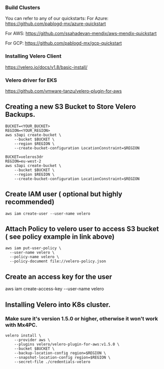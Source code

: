 ### Build Clusters
You can refer to any of our quickstarts:
For Azure: https://github.com/pablogd-mx/azure-quickstart

For AWS: https://github.com/ssahadevan-mendix/aws-mendix-quickstart

For GCP: https://github.com/pablogd-mx/gcp-quickstart


### Installing Velero Client
https://velero.io/docs/v1.8/basic-install/

### Velero driver for EKS

https://github.com/vmware-tanzu/velero-plugin-for-aws





## Creating a new S3 Bucket to Store Velero Backups.
```
BUCKET=<YOUR_BUCKET>
REGION=<YOUR_REGION>
aws s3api create-bucket \
    --bucket $BUCKET \
    --region $REGION \
    --create-bucket-configuration LocationConstraint=$REGION
```
```
BUCKET=veleros3dr
REGION=eu-west-2
aws s3api create-bucket \
    --bucket $BUCKET \
    --region $REGION \
    --create-bucket-configuration LocationConstraint=$REGION
```
## Create IAM user ( optional but highly recommended)
```
aws iam create-user --user-name velero
```

## Attach Policy to velero user to access S3 bucket ( see policy example in link above)
```
aws iam put-user-policy \
  --user-name velero \
  --policy-name velero \
  --policy-document file://velero-policy.json
```

## Create an access key for the user
aws iam create-access-key --user-name velero

## Installing Velero into K8s cluster.
### Make sure it's version 1.5.0 or higher, otherwise it won't work with Mx4PC.
```
velero install \
    --provider aws \
    --plugins velero/velero-plugin-for-aws:v1.5.0 \
    --bucket $BUCKET \
    --backup-location-config region=$REGION \
    --snapshot-location-config region=$REGION \
    --secret-file ./credentials-velero
```


